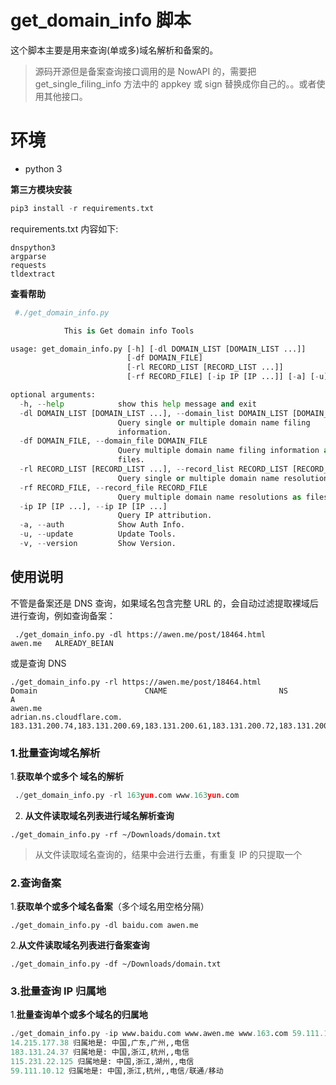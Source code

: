 # get_domain_info 脚本



这个脚本主要是用来查询(单或多)域名解析和备案的。

>源码开源但是备案查询接口调用的是 NowAPI 的，需要把get_single_filing_info 方法中的 appkey 或 sign 替换成你自己的。。或者使用其他接口。

# 环境

- python 3


**第三方模块安装**

```python
pip3 install -r requirements.txt 
```



requirements.txt 内容如下:    

```
dnspython3
argparse
requests
tldextract
```



**查看帮助**

```python
 #./get_domain_info.py

            This is Get domain info Tools

usage: get_domain_info.py [-h] [-dl DOMAIN_LIST [DOMAIN_LIST ...]]
                          [-df DOMAIN_FILE]
                          [-rl RECORD_LIST [RECORD_LIST ...]]
                          [-rf RECORD_FILE] [-ip IP [IP ...]] [-a] [-u] [-v]

optional arguments:
  -h, --help            show this help message and exit
  -dl DOMAIN_LIST [DOMAIN_LIST ...], --domain_list DOMAIN_LIST [DOMAIN_LIST ...]
                        Query single or multiple domain name filing
                        information.
  -df DOMAIN_FILE, --domain_file DOMAIN_FILE
                        Query multiple domain name filing information as
                        files.
  -rl RECORD_LIST [RECORD_LIST ...], --record_list RECORD_LIST [RECORD_LIST ...]
                        Query single or multiple domain name resolution.
  -rf RECORD_FILE, --record_file RECORD_FILE
                        Query multiple domain name resolutions as files.
  -ip IP [IP ...], --ip IP [IP ...]
                        Query IP attribution.
  -a, --auth            Show Auth Info.
  -u, --update          Update Tools.
  -v, --version         Show Version.
```



## 使用说明

不管是备案还是 DNS 查询，如果域名包含完整 URL 的，会自动过滤提取裸域后进行查询，例如查询备案：

```
 ./get_domain_info.py -dl https://awen.me/post/18464.html
awen.me   ALREADY_BEIAN
```



或是查询 DNS



```
./get_domain_info.py -rl https://awen.me/post/18464.html
Domain                        CNAME                         NS                            A
awen.me                                                     adrian.ns.cloudflare.com.     183.131.200.74,183.131.200.69,183.131.200.61,183.131.200.72,183.131.200.68
```



### 1.批量查询域名解析



1.**获取单个或多个 域名的解析**

``` py
 ./get_domain_info.py -rl 163yun.com www.163yun.com 
```



2. **从文件读取域名列表进行域名解析查询**

```
./get_domain_info.py -rf ~/Downloads/domain.txt
```



> 从文件读取域名查询的，结果中会进行去重，有重复 IP 的只提取一个



### 2.查询备案



1.**获取单个或多个域名备案**（多个域名用空格分隔）

```
./get_domain_info.py -dl baidu.com awen.me
```



2.**从文件读取域名列表进行备案查询**

```
./get_domain_info.py -df ~/Downloads/domain.txt
```

### 3.批量查询 IP 归属地
1.**批量查询单个或多个域名的归属地**
```python
./get_domain_info.py -ip www.baidu.com www.awen.me www.163.com 59.111.10.12
14.215.177.38 归属地是: 中国,广东,广州,,电信
183.131.24.37 归属地是: 中国,浙江,杭州,,电信
115.231.22.125 归属地是: 中国,浙江,湖州,,电信
59.111.10.12 归属地是: 中国,浙江,杭州,,电信/联通/移动
```
